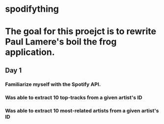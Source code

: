 # spodifything

<h1> The goal for this proejct is to rewrite Paul Lamere's boil the frog application.</h1>

<h2> Day 1</h2>
<h3> Familiarize myself with the Spotify API. </h3>
<h3> Was able to extract 10 top-tracks from a given artist's ID</h3>
<h3> Was able to extract 10 most-related artists from a given artist's ID </h3>